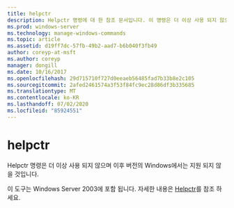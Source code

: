 ```yaml
---
title: helpctr
description: Helpctr 명령에 대 한 참조 문서입니다. 이 명령은 더 이상 사용 되지 않으며 이후 버전의 Windows에서는 지원 되지 않습니다.
ms.prod: windows-server
ms.technology: manage-windows-commands
ms.topic: article
ms.assetid: d19ff7dc-57fb-49b2-aad7-b6b040f3fb49
author: coreyp-at-msft
ms.author: coreyp
manager: dongill
ms.date: 10/16/2017
ms.openlocfilehash: 29d715710f727d0eeaeb56485fad7b33b8e2c105
ms.sourcegitcommit: 2afed2461574a3f53f84fc9ec28d86df3b335685
ms.translationtype: MT
ms.contentlocale: ko-KR
ms.lasthandoff: 07/02/2020
ms.locfileid: "85924551"
---
```

# <a name="helpctr"></a>helpctr

Helpctr 명령은 더 이상 사용 되지 않으며 이후 버전의 Windows에서는 지원 되지 않을 것입니다.

이 도구는 Windows Server 2003에 포함 됩니다. 자세한 내용은 [Helpctr](https://docs.microsoft.com/previous-versions/orphan-topics/ws.10/cc755821(v=ws.10))를 참조 하세요.
